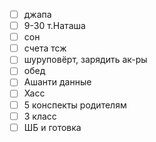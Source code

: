 - [ ] джапа
- [ ] 9-30 т.Наташа
- [ ] сон
- [ ] счета тсж
- [ ] шуруповёрт, зарядить ак-ры
- [ ] обед
- [ ] Ашанти данные
- [ ] Хасс
- [ ] 5 конспекты родителям
- [ ] 3 класс
- [ ] ШБ и готовка
